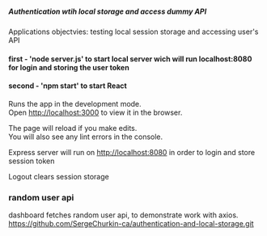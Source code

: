 ##### Authentication wtih local storage and access dummy API

Applications objectvies: testing local session storage and accessing user's API

#### first - 'node server.js' to start local server wich will run localhost:8080 for login and storing the user token

#### second - 'npm start' to start React

Runs the app in the development mode.\
Open [http://localhost:3000](http://localhost:3000) to view it in the browser.

The page will reload if you make edits.\
You will also see any lint errors in the console.

Express server will run on [http://localhost:8080](http://localhost:8080) in order to login and store session token

Logout clears session storage

### random user api

dashboard fetches random user api, to demonstrate work with axios.
https://github.com/SergeChurkin-ca/authentication-and-local-storage.git
